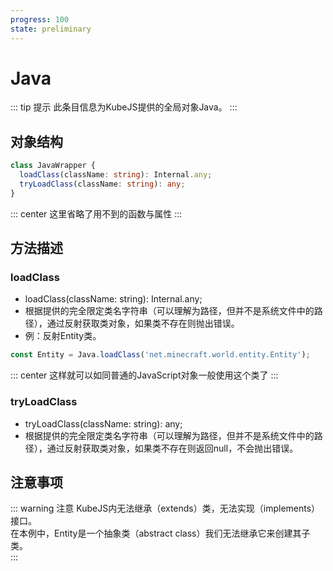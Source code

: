 ```yaml
---
progress: 100
state: preliminary
---
```

# Java

::: tip 提示
此条目信息为KubeJS提供的全局对象Java。
:::

## 对象结构

```ts
class JavaWrapper {
  loadClass(className: string): Internal.any;    
  tryLoadClass(className: string): any;
}
```

::: center
这里省略了用不到的函数与属性
:::

## 方法描述

### loadClass

- loadClass(className: string): Internal.any;
- 根据提供的完全限定类名字符串（可以理解为路径，但并不是系统文件中的路径），通过反射获取类对象，如果类不存在则抛出错误。
- 例：反射Entity类。

```js [KubeJS]
const Entity = Java.loadClass('net.minecraft.world.entity.Entity');
```

::: center
这样就可以如同普通的JavaScript对象一般使用这个类了
:::

### tryLoadClass

- tryLoadClass(className: string): any;
- 根据提供的完全限定类名字符串（可以理解为路径，但并不是系统文件中的路径），通过反射获取类对象，如果类不存在则返回null，不会抛出错误。

## 注意事项

::: warning 注意
KubeJS内无法继承（extends）类，无法实现（implements）接口。  
在本例中，Entity是一个抽象类（abstract class）我们无法继承它来创建其子类。  
:::
